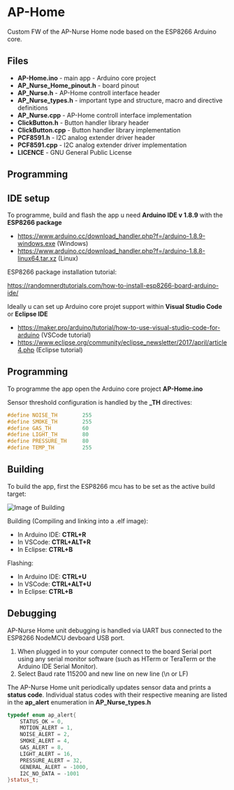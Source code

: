 # AP-Home

Custom FW of the AP-Nurse Home node based on the ESP8266 Arduino core.

## Files

* **AP-Home.ino** - main app - Arduino core project
* **AP_Nurse_Home_pinout.h** - board pinout
* **AP_Nurse.h** - AP-Home controll interface header
* **AP_Nurse_types.h** - important type and structure, macro and directive definitions
* **AP_Nurse.cpp** - AP-Home controll interface implementation
* **ClickButton.h** - Button handler library header
* **ClickButton.cpp** - Button handler library implementation
* **PCF8591.h** - I2C analog extender driver header
* **PCF8591.cpp** - I2C analog extender driver implementation
* **LICENCE** - GNU General Public License

## Programming

## IDE setup

To programme, build and flash the app u need **Arduino IDE v 1.8.9** with the **ESP8266 package**

* https://www.arduino.cc/download_handler.php?f=/arduino-1.8.9-windows.exe (Windows)
* https://www.arduino.cc/download_handler.php?f=/arduino-1.8.8-linux64.tar.xz (Linux)

ESP8266 package installation tutorial:

https://randomnerdtutorials.com/how-to-install-esp8266-board-arduino-ide/

Ideally u can set up Arduino core projet support within **Visual Studio Code** or **Eclipse IDE**

* https://maker.pro/arduino/tutorial/how-to-use-visual-studio-code-for-arduino (VSCode tutorial)
* https://www.eclipse.org/community/eclipse_newsletter/2017/april/article4.php (Eclipse tutorial)

## Programming

To programme the app open the Arduino core project **AP-Home.ino**

Sensor threshold configuration is handled by the **_TH** directives:

```C++
#define NOISE_TH        255
#define SMOKE_TH        255
#define GAS_TH          60
#define LIGHT_TH        80
#define PRESSURE_TH     80
#define TEMP_TH         255
```

## Building

To build the app, first the ESP8266 mcu has to be set as the active build target:

![Image of Building](https://i.ibb.co/dKZLKC0/Arduino-target.png)

Building (Compiling and linking into a .elf image):

* In Arduino IDE: **CTRL+R**
* In VSCode: **CTRL+ALT+R**
* In Eclipse: **CTRL+B**

Flashing:

* In Arduino IDE: **CTRL+U**
* In VSCode: **CTRL+ALT+U**
* In Eclipse: **CTRL+B**

## Debugging

AP-Nurse Home unit debugging is handled via UART bus connected to the ESP8266 NodeMCU devboard USB port.

1. When plugged in to your computer connect to the board Serial port using any serial monitor software (such as HTerm or TeraTerm or the Arduino IDE Serial Monitor).
2. Select Baud rate 115200 and new line on new line (\n or LF) 

The AP-Nurse Home unit periodically updates sensor data and prints a **status code**. Individual status codes with their respective meaning are listed in the **ap_alert** enumeration in **AP_Nurse_types.h**

```C++
typedef enum ap_alert{
    STATUS_OK = 0,
    MOTION_ALERT = 1,
    NOISE_ALERT = 2,
    SMOKE_ALERT = 4,
    GAS_ALERT = 8,
    LIGHT_ALERT = 16,
    PRESSURE_ALERT = 32,
    GENERAL_ALERT = -1000,
    I2C_NO_DATA = -1001
}status_t;
```
